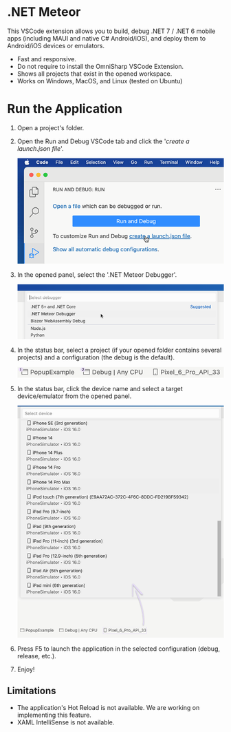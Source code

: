 # .NET Meteor

This VSCode extension allows you to build, debug .NET 7 / .NET 6 mobile apps (including MAUI and native C# Android/iOS), and deploy them to Android/iOS devices or emulators.

* Fast and responsive.
* Do not require to install the OmniSharp VSCode Extension.
* Shows all projects that exist in the opened workspace.
* Works on Windows, MacOS, and Linux (tested on Ubuntu)

# Run the Application

1. Open a project's folder.
1. Open the Run and Debug VSCode tab and click the '_create a launch.json file_'.

    ![image](./img/build-file.png)
    
1. In the opened panel, select the '.NET Meteor Debugger'.

    ![image](./img/debugger.png)
    
1. In the status bar, select a project (if your opened folder contains several projects) and a configuration (the debug is the default).

    ![image](./img/status-1.png)

    
3. In the status bar, click the device name and select a target device/emulator from the opened panel.

    ![image](./img/devices.png)

1. Press F5 to launch the application in the selected configuration (debug, release, etc.). 
1. Enjoy!

## Limitations

* The application's Hot Reload is not available. We are working on implementing this feature.
* XAML IntelliSense is not available.
